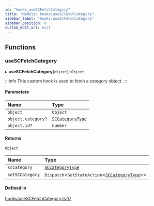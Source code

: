 ```yaml
---
id: "hooks_useSCFetchCategory"
title: "Module: hooks/useSCFetchCategory"
sidebar_label: "hooks/useSCFetchCategory"
sidebar_position: 0
custom_edit_url: null
---
```


## Functions

### useSCFetchCategory

▸ **useSCFetchCategory**(`object`): `Object`

:::info
This custom hook is used to fetch a category object.
:::

#### Parameters

| Name | Type |
| :------ | :------ |
| `object` | `Object` |
| `object.category?` | [`SCCategoryType`](../interfaces/types_category.SCCategoryType) |
| `object.id?` | `number` |

#### Returns

`Object`

| Name | Type |
| :------ | :------ |
| `scCategory` | [`SCCategoryType`](../interfaces/types_category.SCCategoryType) |
| `setSCCategory` | `Dispatch`<`SetStateAction`<[`SCCategoryType`](../interfaces/types_category.SCCategoryType)\>\> |

#### Defined in

[hooks/useSCFetchCategory.ts:17](https://github.com/selfcommunity/community-ui/blob/3d68cce/packages/sc-core/src/hooks/useSCFetchCategory.ts#L17)
